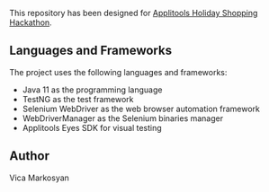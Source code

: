 This repository has been designed for 
[Applitools Holiday Shopping Hackathon](https://applitools.com/hackathon-v20-3-instructions).

## Languages and Frameworks
The project uses the following languages and frameworks:
* Java 11 as the programming language
* TestNG as the test framework
* Selenium WebDriver as the web browser automation framework
* WebDriverManager as the Selenium binaries manager
* Applitools Eyes SDK for visual testing

## Author
Vica Markosyan